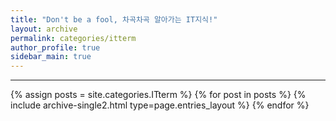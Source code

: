 ```yaml
---
title: "Don't be a fool, 차곡차곡 알아가는 IT지식!"
layout: archive
permalink: categories/itterm
author_profile: true
sidebar_main: true
---
```


<!-- 공백이 포함되어 있는 카테고리 이름의 경우 site.categories['a b c'] 이런식으로! -->

***

{% assign posts = site.categories.ITterm %}
{% for post in posts %} {% include archive-single2.html type=page.entries_layout %} {% endfor %}